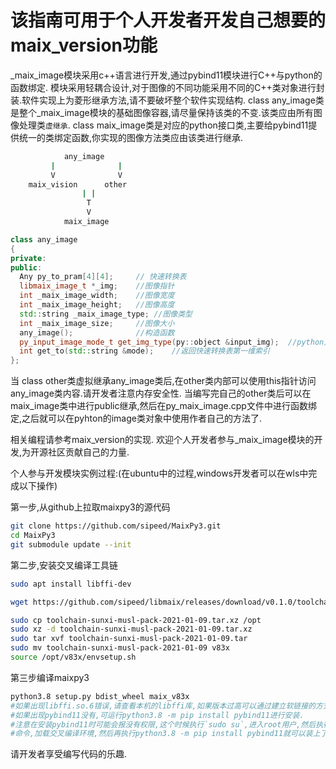 # 该指南可用于个人开发者开发自己想要的maix_version功能

_maix_image模块采用c++语言进行开发,通过pybind11模块进行C++与python的函数绑定.
模块采用轻耦合设计,对于图像的不同功能采用不同的C++类对象进行封装.软件实现上为菱形继承方法,请不要破坏整个软件实现结构.
class any_image类是整个_maix_image模块的基础图像容器,请尽量保持该类的不变.该类应由所有图像处理类`虚继承`.
class maix_image类是对应的python接口类,主要给pybind11提供统一的类绑定函数,你实现的图像方法类应由该类进行继承.

~~~ bash
            any_image
         |              |
         V              V
    maix_vision      other
                | |
                 T
                 V
            maix_image
~~~

~~~ C++
class any_image
{
private:
public:
  Any py_to_pram[4][4];     // 快速转换表
  libmaix_image_t *_img;    //图像指针
  int _maix_image_width;    //图像宽度
  int _maix_image_height;   //图像高度
  std::string _maix_image_type; //图像类型
  int _maix_image_size;     //图像大小
  any_image();              //构造函数
  py_input_image_mode_t get_img_type(py::object &input_img);  //python对象识别函数
  int get_to(std::string &mode);    //返回快速转换表第一维索引
};

~~~
当 class other类虚拟继承any_image类后,在other类内部可以使用this指针访问any_image类内容.请开发者注意内存安全性.
当编写完自己的other类后可以在maix_image类中进行public继承,然后在py_maix_image.cpp文件中进行函数绑定,之后就可以在pyhton的image类对象中使用作者自己的方法了.

相关编程请参考maix_version的实现.
欢迎个人开发者参与_maix_image模块的开发,为开源社区贡献自己的力量.





个人参与开发模块实例过程:(在ubuntu中的过程,windows开发者可以在wls中完成以下操作)

第一步,从github上拉取maixpy3的源代码
~~~ bash
git clone https://github.com/sipeed/MaixPy3.git
cd MaixPy3
git submodule update --init
~~~
第二步,安装交叉编译工具链
~~~ bash
sudo apt install libffi-dev

wget https://github.com/sipeed/libmaix/releases/download/v0.1.0/toolchain-sunxi-musl-pack-2021-01-09.tar.xz

sudo cp toolchain-sunxi-musl-pack-2021-01-09.tar.xz /opt
sudo xz -d toolchain-sunxi-musl-pack-2021-01-09.tar.xz
sudo tar xvf toolchain-sunxi-musl-pack-2021-01-09.tar
sudo mv toolchain-sunxi-musl-pack-2021-01-09 v83x
source /opt/v83x/envsetup.sh
~~~
第三步编译maixpy3
~~~ bash
python3.8 setup.py bdist_wheel maix_v83x
#如果出现libffi.so.6错误,请查看本机的libffi库,如果版本过高可以通过建立软链接的方式创建出libffi.so.6
#如果出现pybind11没有,可运行python3.8 -m pip install pybind11进行安装.
#注意在安装pybind11时可能会报没有权限,这个时候执行`sudo su`,进入root用户,然后执行`source /opt/v83x/envsetup.sh`
#命令,加载交叉编译环境,然后再执行python3.8 -m pip install pybind11就可以装上了
~~~
请开发者享受编写代码的乐趣.